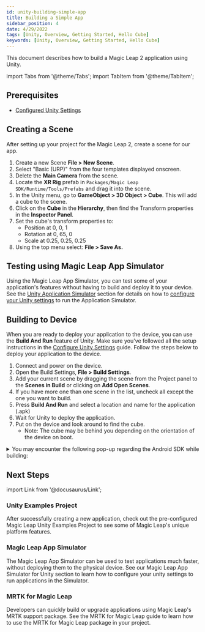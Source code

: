 ```yaml
---
id: unity-building-simple-app
title: Building a Simple App
sidebar_position: 4
date: 4/29/2022
tags: [Unity, Overview, Getting Started, Hello Cube]
keywords: [Unity, Overview, Getting Started, Hello Cube]
---
```



This document describes how to build a Magic Leap 2 application using Unity.

import Tabs from '@theme/Tabs';
import TabItem from '@theme/TabItem';

## Prerequisites

- [Configured Unity Settings](/versioned_docs/version-03-Jan-2023/guides/unity/getting-started/configure-unity-settings.md)

## Creating a Scene

After setting up your project for the Magic Leap 2, create a scene for our app.

1. Create a new Scene **File > New Scene**.
2. Select "Basic (URP)" from the four templates displayed onscreen.
3. Delete the **Main Camera** from the scene.
4. Locate the **XR Rig** prefab in `Packages/Magic Leap SDK/Runtime/Tools/Prefabs` and drag it into the scene.
5. In the Unity menu, go to **GameObject > 3D Object > Cube**. This will add a cube to the scene.
6. Click on the **Cube** in the **Hierarchy**, then find the Transform properties in the **Inspector Panel**.
7. Set the cube's transform properties to:
   - Position at 0, 0, 1
   - Rotation at 0, 65, 0
   - Scale at 0.25, 0.25, 0.25
8. Using the top menu select: **File > Save As.**


## Testing using Magic Leap App Simulator

Using the Magic Leap App Simulator, you can test some of your application's features without having to build and deploy it to your device. See the [Unity Application Simulator](/versioned_docs/version-03-Jan-2023/guides/unity/app-simulator/unity-app-simulator.md) section for details on how to [configure your Unity settings](/versioned_docs/version-03-Jan-2023/guides/unity/app-simulator/configure-unity.md) to run the Application Simulator.


## Building to Device

When you are ready to deploy your application to the device, you can use the **Build And Run** feature of Unity. Make sure you've followed all the setup instructions in the [Configure Unity Settings](/versioned_docs/version-03-Jan-2023/guides/unity/getting-started/configure-unity-settings.md) guide. Follow the steps below to deploy your application to the device.

1. Connect and power on the device.
2. Open the Build Settings, **File > Build Settings**.
3. Add your current scene by dragging the scene from the Project panel to the **Scenes in Build** or clicking on **Add Open Scenes**.
4. If you have more one than one scene in the list, uncheck all except the one you want to build.
5. Press **Build And Run** and select a location and name for the application (.apk)
6. Wait for Unity to deploy the application.
7. Put on the device and look around to find the cube.
    - Note: The cube may be behind you depending on the orientation of the device on boot.

<details> 

<summary> You may encounter the following pop-up regarding the Android SDK while building:</summary>

<Tabs
  defaultValue="windows"
  values={[
    {label: 'Windows', value: 'windows'},
    {label: 'MacOS', value: 'macos'},
  ]}>
<TabItem value="windows">

:::info "Android SDK is outdated" Pop-up

You may get a pop-up that shows that the Android SDK is outdated when clicking **Build**. Select **Use Highest Installed**.

<img src="/img/unity/unity-android-sdk-is-outdated-windows.png" width="900"/>

:::

</TabItem>
<TabItem value="macos">

:::info "Android SDK is outdated" Pop-up

You may get a pop-up that shows that the Android SDK is outdated when clicking **Build**. Select Use **Highest Installed**.

<img src="/img/unity/unity-android-sdk-is-outdated-macos.png" width="400"/>

:::

</TabItem>
</Tabs>

</details> 

## Next Steps

import Link from '@docusaurus/Link';

<h3><Link to="/versioned_docs/version-03-Jan-2023/guides/unity/sdk-example-scenes/sdk-install-setup"> Unity Examples Project</Link> </h3>

After successfully creating a new application, check out the pre-configured Magic Leap Unity Examples Project to see some of Magic Leap's unique platform features.

<h3><Link to="/versioned_docs/version-03-Jan-2023/guides/unity/app-simulator/unity-app-simulator"> Magic Leap App Simulator</Link> </h3>

The Magic Leap App Simulator can be used to test applications much faster, without deploying them to the physical device. See our Magic Leap App Simulator for Unity section to learn how to configure your unity settings to run applications in the Simulator.

<h3><Link to="/versioned_docs/version-03-Jan-2023/guides/third-party/mrtk/mrtk-setup"> MRTK for Magic Leap</Link> </h3>

Developers can quickly build or upgrade applications using Magic Leap's MRTK support package. See the MRTK for Magic Leap guide to learn how to use the MRTK for Magic Leap package in your project.
